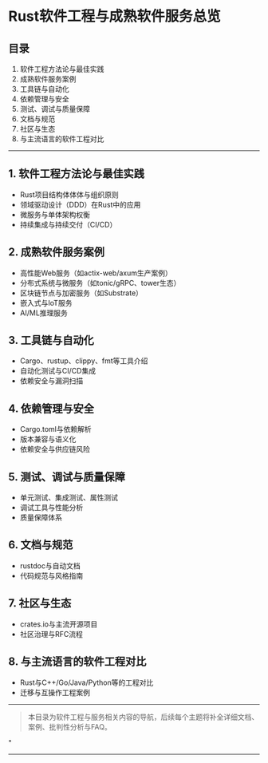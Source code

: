 ﻿# Rust软件工程与成熟软件服务总览

## 目录

1. 软件工程方法论与最佳实践
2. 成熟软件服务案例
3. 工具链与自动化
4. 依赖管理与安全
5. 测试、调试与质量保障
6. 文档与规范
7. 社区与生态
8. 与主流语言的软件工程对比

---

## 1. 软件工程方法论与最佳实践

- Rust项目结构体体体与组织原则
- 领域驱动设计（DDD）在Rust中的应用
- 微服务与单体架构权衡
- 持续集成与持续交付（CI/CD）

## 2. 成熟软件服务案例

- 高性能Web服务（如actix-web/axum生产案例）
- 分布式系统与微服务（如tonic/gRPC、tower生态）
- 区块链节点与加密服务（如Substrate）
- 嵌入式与IoT服务
- AI/ML推理服务

## 3. 工具链与自动化

- Cargo、rustup、clippy、fmt等工具介绍
- 自动化测试与CI/CD集成
- 依赖安全与漏洞扫描

## 4. 依赖管理与安全

- Cargo.toml与依赖解析
- 版本兼容与语义化
- 依赖安全与供应链风险

## 5. 测试、调试与质量保障

- 单元测试、集成测试、属性测试
- 调试工具与性能分析
- 质量保障体系

## 6. 文档与规范

- rustdoc与自动文档
- 代码规范与风格指南

## 7. 社区与生态

- crates.io与主流开源项目
- 社区治理与RFC流程

## 8. 与主流语言的软件工程对比

- Rust与C++/Go/Java/Python等的工程对比
- 迁移与互操作工程案例

---

> 本目录为软件工程与服务相关内容的导航，后续每个主题将补全详细文档、案例、批判性分析与FAQ。

"

---
